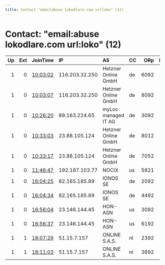 ```yaml
---
title: Contact "emailabuse lokodlare.com urlloko" (12)
---
```


# Contact: "email:abuse lokodlare.com url:loko" (12)

|   Up |   Ext | JoinTime                                                                                              | IP             | AS                  | CC   |   ORp |   Dirp | OS    | Version   | Nickname         |   eFamMembers |
|-----:|------:|:------------------------------------------------------------------------------------------------------|:---------------|:--------------------|:-----|------:|-------:|:------|:----------|:-----------------|--------------:|
|    1 |     0 | [10:03:02](https://nusenu.github.io/OrNetStats/w/relay/876C5AC1D2811E650AD4C78B77841C1ACB3B0088.html) | 116.203.32.250 | Hetzner Online GmbH | de   |  6092 |      0 | Linux | 0.4.6.9   | hetzDEicebeer01  |           117 |
|    1 |     0 | [10:03:07](https://nusenu.github.io/OrNetStats/w/relay/53BB4A80F24E2590B419E15AF94ECB2720CEB46C.html) | 116.203.32.250 | Hetzner Online GmbH | de   |  8092 |      0 | Linux | 0.4.6.9   | hetzDEicebeer02  |           117 |
|    1 |     0 | [10:26:20](https://nusenu.github.io/OrNetStats/w/relay/73A08CEB49A213FC73FFD97389638487D4F1BB71.html) | 89.163.224.65  | myLoc managed IT AG | de   |  3092 |      0 | Linux | 0.4.6.9   | oneDEicebeer01   |           117 |
|    1 |     0 | [10:33:03](https://nusenu.github.io/OrNetStats/w/relay/4028BFD25125D300D334F3DCB042624C0957AEEF.html) | 23.88.105.124  | Hetzner Online GmbH | de   |  8012 |      0 | Linux | 0.4.6.9   | hetzDEicebeer04  |           117 |
|    1 |     0 | [10:33:17](https://nusenu.github.io/OrNetStats/w/relay/0E86240E3732B8506652463B34C23E3E6CF7ECD8.html) | 23.88.105.124  | Hetzner Online GmbH | de   |  7052 |      0 | Linux | 0.4.6.9   | hetzDEicebeer05  |           117 |
|    1 |     0 | [11:46:47](https://nusenu.github.io/OrNetStats/w/relay/12FDB8F00FBBFCBCB13656D3CB72AF21A5333063.html) | 192.187.103.77 | NOCIX               | us   |  5821 |      0 | Linux | 0.4.6.9   | whoUSicebeer14   |           117 |
|    1 |     0 | [16:04:25](https://nusenu.github.io/OrNetStats/w/relay/7A2F23397F4B360652213360EA5C59765911F6F5.html) | 82.165.185.89  | IONOS SE            | de   |  2092 |      0 | Linux | 0.4.6.9   | straDEicebeer07  |           117 |
|    1 |     0 | [16:04:34](https://nusenu.github.io/OrNetStats/w/relay/A4E47F08B8D56428DF76B17EDD6738BCBC3F5EFB.html) | 82.165.185.89  | IONOS SE            | de   |  4492 |      0 | Linux | 0.4.6.9   | straDEicebeer06  |           117 |
|    1 |     0 | [16:56:04](https://nusenu.github.io/OrNetStats/w/relay/09E5849CD3F3670697B97DB8AF9CF4CDF9EDDDDC.html) | 23.146.144.45  | HON-ASN             | us   |  3092 |      0 | Linux | 0.4.6.9   | hope2USicebeer08 |           117 |
|    1 |     0 | [16:56:37](https://nusenu.github.io/OrNetStats/w/relay/E470DD7B0C7E8594D1918234B0EBC80CFF0FFD30.html) | 23.146.144.45  | HON-ASN             | us   |  6192 |      0 | Linux | 0.4.6.9   | hop2USicebeer09  |           117 |
|    1 |     1 | [18:07:29](https://nusenu.github.io/OrNetStats/w/relay/28BAAF5BB0616271467E5BBF6E2C3A11C54E1F2A.html) | 51.15.7.157    | ONLINE S.A.S.       | nl   |  2392 |      0 | Linux | 0.4.6.9   | OneNLicebeer10   |           117 |
|    1 |     1 | [18:11:03](https://nusenu.github.io/OrNetStats/w/relay/2F88B92701D3CC01B625B0BF7F4AF010F6991C98.html) | 51.15.7.157    | ONLINE S.A.S.       | nl   |  3692 |      0 | Linux | 0.4.6.9   | oneNLicebeer11   |           117 |
